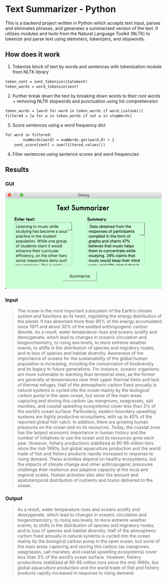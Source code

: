# Text Summarizer - Python
 
This is a backend project written in Python which accepts text input, parses and eliminates phrases, and generates a summarized version of the text. It utilizes modules and tools from the Natural Language Toolkit (NLTK) to tokenize and parse text using stemmers, tokenizers, and stopwords. 

## How does it work

1. Tokenize block of text by words and sentences with tokenization module from NLTK library

```
token_sent = sent_tokenize(statement)
token_words = word_tokenize(sent)
```

2. Further break down the text by breaking down words to their root words + removing NLTK stopwords and punctuation using list comprehension

```
token_words = [word for word in token_words if word.isalnum()]
filtered = [w for w in token_words if not w in stopWords]
```

3. Score sentences using a word frequency dict 

```
for word in filtered:
        numWords[word] = numWords.get(word,0) + 1
    sent_score[sent] = sum(filtered.values())
```

4. Filter sentences using sentence scores and word frequencies

## Results 

### GUI
![GUI Image](txtsumm.png)

### Input

>The ocean is the most important subsystem of the Earth’s climate system and functions as its heart, regulating the energy distribution of the planet. It has absorbed more than 90% of the energy accumulated since 1971 and about 30% of the emitted anthropogenic carbon dioxide. As a result, water temperature rises and oceans acidify and deoxygenate, which lead to changes in oceanic circulation and biogeochemistry, to rising sea levels, to more extreme weather events, to shifts in the distribution of species and migratory routes, and to loss of species and habitat diversity. Awareness of the importance of oceans for the sustainability of the global human population is increasing, including the conservation of biodiversity and its legacy to future generations. For instance, oceanic organisms are more vulnerable to warming than terrestrial ones, as the former are generally at temperatures near their upper thermal limits and lack of thermal refuges. Half of the atmospheric carbon fixed annually in natural systems is cycled into the ocean mainly by the biological carbon pump in the open ocean, but some of the main areas capturing and storing this carbon (as mangroves, seagrasses, salt marshes, and coastal upwelling ecosystems) cover less than 3% of the world’s ocean surface. Particularly, eastern boundary upwelling systems are highly productive ecosystems, with up to 40% of the reported global fish catch.
In addition, there are growing human pressures on the ocean and on its resources. Today, the coastal zone has the largest economic importance in human history and the number of initiatives to use the ocean and its resources grow each year. However, fishery productions stabilized at 90–95 million tons since the mid-1990s, but global aquaculture production and the world trade of fish and fishery products rapidly increased in response to rising demand. These activities depend on healthy ecosystems, but the impacts of climate change and other anthropogenic pressures challenge their resilience and adaptive capacity at the local and regional scales. Human activities also alter the amount and spatiotemporal distribution of nutrients and toxins delivered to the ocean.

### Output

>  As a result, water temperature rises and oceans acidify and deoxygenate, which lead to changes in oceanic circulation and biogeochemistry, to rising sea levels, to more extreme weather events, to shifts in the distribution of species and migratory routes, and to loss of species and habitat diversity. Half of the atmospheric carbon fixed annually in natural systems is cycled into the ocean mainly by the biological carbon pump in the open ocean, but some of the main areas capturing and storing this carbon (as mangroves, seagrasses, salt marshes, and coastal upwelling ecosystems) cover less than 3% of the world’s ocean surface. However, fishery productions stabilized at 90–95 million tons since the mid-1990s, but global aquaculture production and the world trade of fish and fishery products rapidly increased in response to rising demand.
